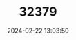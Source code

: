 ---
title: "32379"
category: "Torreya jackii"
draft: false
date: 2024-02-22 13:03:50
languages:
  Chinese: ["Chang Ye Fei Shu"]
  English: ["Jack's Nutmeg Tree"]
---